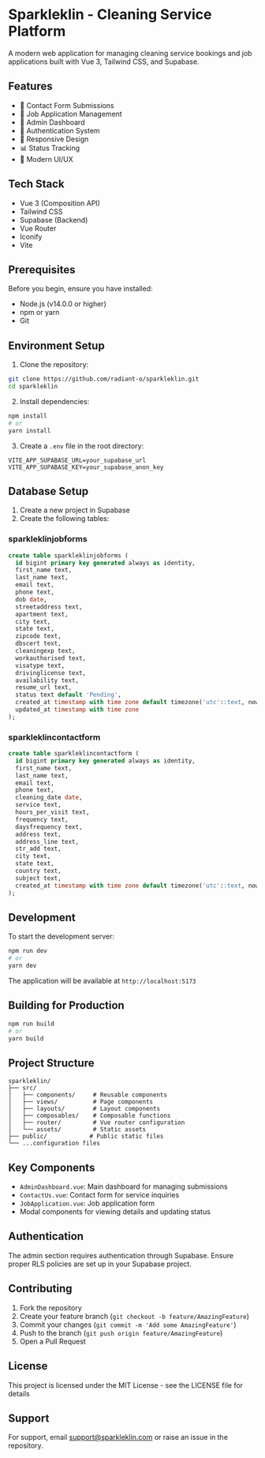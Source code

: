 # Sparkleklin - Cleaning Service Platform

A modern web application for managing cleaning service bookings and job applications built with Vue 3, Tailwind CSS, and Supabase.

## Features

- 📝 Contact Form Submissions
- 💼 Job Application Management
- 👤 Admin Dashboard
- 🔐 Authentication System
- 📱 Responsive Design
- 📊 Status Tracking
- 🎨 Modern UI/UX

## Tech Stack

- Vue 3 (Composition API)
- Tailwind CSS
- Supabase (Backend)
- Vue Router
- Iconify
- Vite

## Prerequisites

Before you begin, ensure you have installed:

- Node.js (v14.0.0 or higher)
- npm or yarn
- Git

## Environment Setup

1. Clone the repository:

```bash
git clone https://github.com/radiant-o/sparkleklin.git
cd sparkleklin
```

2. Install dependencies:

```bash
npm install
# or
yarn install
```

3. Create a `.env` file in the root directory:

```env
VITE_APP_SUPABASE_URL=your_supabase_url
VITE_APP_SUPABASE_KEY=your_supabase_anon_key
```

## Database Setup

1. Create a new project in Supabase
2. Create the following tables:

### sparkleklinjobforms

```sql
create table sparkleklinjobforms (
  id bigint primary key generated always as identity,
  first_name text,
  last_name text,
  email text,
  phone text,
  dob date,
  streetaddress text,
  apartment text,
  city text,
  state text,
  zipcode text,
  dbscert text,
  cleaningexp text,
  workauthorised text,
  visatype text,
  drivinglicense text,
  availability text,
  resume_url text,
  status text default 'Pending',
  created_at timestamp with time zone default timezone('utc'::text, now()),
  updated_at timestamp with time zone
);
```

### sparkleklincontactform

```sql
create table sparkleklincontactform (
  id bigint primary key generated always as identity,
  first_name text,
  last_name text,
  email text,
  phone text,
  cleaning_date date,
  service text,
  hours_per_visit text,
  frequency text,
  daysfrequency text,
  address text,
  address_line text,
  str_add text,
  city text,
  state text,
  country text,
  subject text,
  created_at timestamp with time zone default timezone('utc'::text, now())
);
```

## Development

To start the development server:

```bash
npm run dev
# or
yarn dev
```

The application will be available at `http://localhost:5173`

## Building for Production

```bash
npm run build
# or
yarn build
```

## Project Structure

```
sparkleklin/
├── src/
│   ├── components/     # Reusable components
│   ├── views/          # Page components
│   ├── layouts/        # Layout components
│   ├── composables/    # Composable functions
│   ├── router/         # Vue router configuration
│   └── assets/         # Static assets
├── public/            # Public static files
└── ...configuration files
```

## Key Components

- `AdminDashboard.vue`: Main dashboard for managing submissions
- `ContactUs.vue`: Contact form for service inquiries
- `JobApplication.vue`: Job application form
- Modal components for viewing details and updating status

## Authentication

The admin section requires authentication through Supabase. Ensure proper RLS policies are set up in your Supabase project.

## Contributing

1. Fork the repository
2. Create your feature branch (`git checkout -b feature/AmazingFeature`)
3. Commit your changes (`git commit -m 'Add some AmazingFeature'`)
4. Push to the branch (`git push origin feature/AmazingFeature`)
5. Open a Pull Request

## License

This project is licensed under the MIT License - see the LICENSE file for details

## Support

For support, email <support@sparkleklin.com> or raise an issue in the repository.
